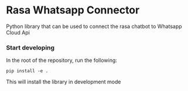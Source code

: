# Rasa Whatsapp Connector

Python library that can be used to connect the rasa chatbot to Whatsapp Cloud Api

### Start developing

In the root of the repository, run the following:

    pip install -e .

This will install the library in development mode
